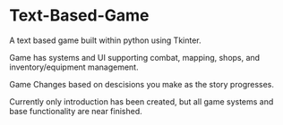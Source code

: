 # Text-Based-Game
A text based game built within python using Tkinter.

Game has systems and UI supporting combat, mapping, shops, and inventory/equipment management.

Game Changes based on descisions you make as the story progresses.

Currently only introduction has been created, but all game systems and base functionality are near finished.
